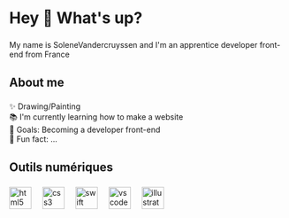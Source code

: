 <h1 align="left">Hey 👋 What's up?</h1>

###

<p align="left">My name is SoleneVandercruyssen and I'm an apprentice developer front-end from France</p>

###

<h2 align="left">About me</h2>

###

<p align="left">✨ Drawing/Painting<br>📚 I'm currently learning how to make a website<br>🎯 Goals: Becoming a developer front-end <br>🎲 Fun fact: ...</p>

###

<h2 align="left">Outils numériques</h2>

###

<div align="left">
  <img src="https://cdn.jsdelivr.net/gh/devicons/devicon/icons/html5/html5-original.svg" height="40" alt="html5 logo"  />
  <img width="12" />
  <img src="https://cdn.jsdelivr.net/gh/devicons/devicon/icons/css3/css3-original.svg" height="40" alt="css3 logo"  />
  <img width="12" />
  <img src="https://cdn.jsdelivr.net/gh/devicons/devicon/icons/swift/swift-original.svg" height="40" alt="swift logo"  />
  <img width="12" />
  <img src="https://cdn.jsdelivr.net/gh/devicons/devicon/icons/vscode/vscode-original.svg" height="40" alt="vscode logo"  />
  <img width="12" />
  <img src="https://cdn.jsdelivr.net/gh/devicons/devicon/icons/illustrator/illustrator-plain.svg" height="40" alt="illustrator logo"  />
</div>

###
